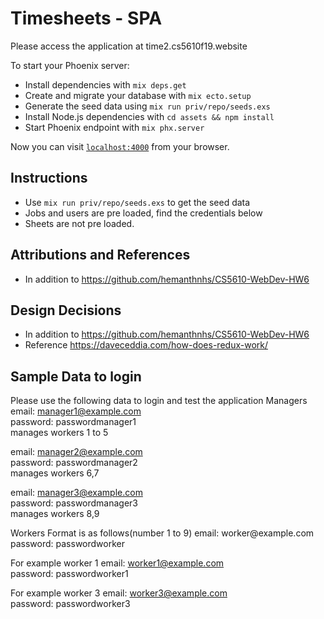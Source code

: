 # Timesheets - SPA

Please access the application at time2.cs5610f19.website

To start your Phoenix server:

  * Install dependencies with `mix deps.get`
  * Create and migrate your database with `mix ecto.setup`
  * Generate the seed data using `mix run priv/repo/seeds.exs`
  * Install Node.js dependencies with `cd assets && npm install`
  * Start Phoenix endpoint with `mix phx.server`

Now you can visit [`localhost:4000`](http://localhost:4000) from your browser.
## Instructions
  * Use `mix run priv/repo/seeds.exs` to get the seed data
  * Jobs and users are pre loaded, find the credentials below
  * Sheets are not pre loaded.
  
## Attributions and References
* In addition to https://github.com/hemanthnhs/CS5610-WebDev-HW6

## Design Decisions

* In addition to https://github.com/hemanthnhs/CS5610-WebDev-HW6
* Reference https://daveceddia.com/how-does-redux-work/
## Sample Data to login

Please use the following data to login and test the application
Managers
email: manager1@example.com  
password: passwordmanager1  
manages workers 1 to 5

email: manager2@example.com  
password: passwordmanager2  
manages workers 6,7

email: manager3@example.com  
password: passwordmanager3  
manages workers 8,9

Workers Format is as follows(number 1 to 9)
email: worker<number>@example.com
password: passwordworker<number>

For example worker 1
email: worker1@example.com  
password: passwordworker1

For example worker 3
email: worker3@example.com  
password: passwordworker3
